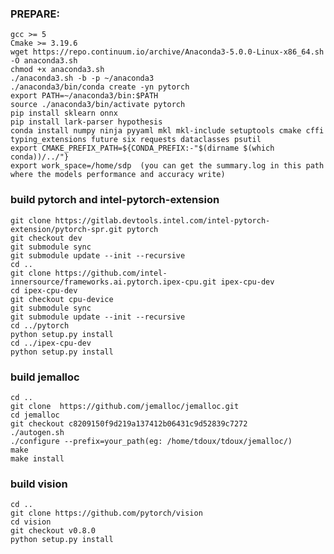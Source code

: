 ### PREPARE:
    gcc >= 5
    Cmake >= 3.19.6
    wget https://repo.continuum.io/archive/Anaconda3-5.0.0-Linux-x86_64.sh -O anaconda3.sh
    chmod +x anaconda3.sh
    ./anaconda3.sh -b -p ~/anaconda3
    ./anaconda3/bin/conda create -yn pytorch
    export PATH=~/anaconda3/bin:$PATH
    source ./anaconda3/bin/activate pytorch
    pip install sklearn onnx
    pip install lark-parser hypothesis
    conda install numpy ninja pyyaml mkl mkl-include setuptools cmake cffi typing_extensions future six requests dataclasses psutil
    export CMAKE_PREFIX_PATH=${CONDA_PREFIX:-"$(dirname $(which conda))/../"}
    export work_space=/home/sdp  (you can get the summary.log in this path where the models performance and accuracy write)   

### build pytorch and intel-pytorch-extension
    git clone https://gitlab.devtools.intel.com/intel-pytorch-extension/pytorch-spr.git pytorch
    git checkout dev
    git submodule sync
    git submodule update --init --recursive
    cd ..
    git clone https://github.com/intel-innersource/frameworks.ai.pytorch.ipex-cpu.git ipex-cpu-dev
    cd ipex-cpu-dev
    git checkout cpu-device
    git submodule sync
    git submodule update --init --recursive
    cd ../pytorch
    python setup.py install
    cd ../ipex-cpu-dev
    python setup.py install

### build jemalloc
    cd ..
    git clone  https://github.com/jemalloc/jemalloc.git    
    cd jemalloc
    git checkout c8209150f9d219a137412b06431c9d52839c7272
    ./autogen.sh
    ./configure --prefix=your_path(eg: /home/tdoux/tdoux/jemalloc/)
    make
    make install

### build vision
    cd ..
    git clone https://github.com/pytorch/vision
    cd vision
    git checkout v0.8.0
    python setup.py install
